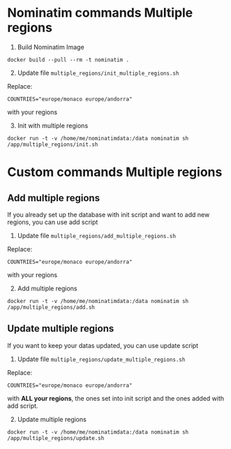 # Nominatim commands Multiple regions

1. Build Nominatim Image

```
docker build --pull --rm -t nominatim .
```

2. Update file `multiple_regions/init_multiple_regions.sh`

Replace:

```
COUNTRIES="europe/monaco europe/andorra"
```

with your regions

3. Init with multiple regions

```
docker run -t -v /home/me/nominatimdata:/data nominatim sh /app/multiple_regions/init.sh
```

# Custom commands Multiple regions

## Add multiple regions

If you already set up the database with init script and want to add new regions, you can use add script

1. Update file `multiple_regions/add_multiple_regions.sh`

Replace:

```
COUNTRIES="europe/monaco europe/andorra"
```

with your regions

2. Add multiple regions

```
docker run -t -v /home/me/nominatimdata:/data nominatim sh /app/multiple_regions/add.sh
```

## Update multiple regions

If you want to keep your datas updated, you can use update script

1. Update file `multiple_regions/update_multiple_regions.sh`

Replace:

```
COUNTRIES="europe/monaco europe/andorra"
```

with **ALL your regions**, the ones set into init script and the ones added with add script.

2. Update multiple regions

```
docker run -t -v /home/me/nominatimdata:/data nominatim sh /app/multiple_regions/update.sh
```
